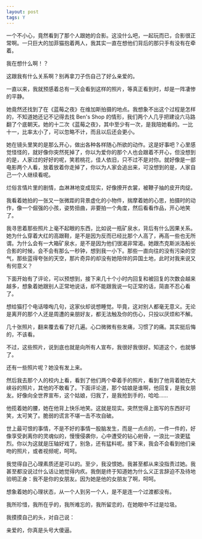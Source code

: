 ```yaml
---
layout: post
tags: Y
---
```


一个不小心，竟然看到了那个人跟她的合影。这没什么吧，一起玩而已，合影很正常啊。一只巨大的加菲猫抱着两人，我其实一直在想他们背后的那只手有没有在牵着。

我在想什么啊！？

这跟我有什么关系啊？别再拿刀子伤自己了好么亲爱的。

一直以来，我就预感着总有一天会看到这样的照片，等真正看到时，却是一阵凄惨的平静。

她竟然还找到了在《蓝莓之夜》在维加斯拍摄的地点。我想象不出这个过程是怎样的，不知道她还记不记得去找 Ben's Shop 的情形，我们两个人几乎把建设六马路翻了个底朝天。她的十二次《蓝莓之夜》，其中至少有一次，是我陪她看的。一比十一，比率太小了，可以忽略不计，而且以后还会更小。

她在镜头里笑的是那么开心，做出各种各样随心所欲的动作。这是好事吧？心里感觉怪怪的，就好像你突然死掉了，你以为爱你的那个人也会跟着不开心，但没想到的是，人家过的好好的呢，笑若桃花，佳人依旧，只不过不是对你。就好像是一部电影两个人看，放着放着你走掉了，你以为人家会追出来，可没想到的是，人家自己一个人继续看呢。

烂俗言情片里的剧情，血淋淋地变成现实，好像撩开衣裳，被鞭子抽的皮开肉绽。

我看着她拍的一张又一张微距的背景虚化的小物件，揣摩着她的心思，拍摄时的动作，像一个倔强的小孩，姿势扭曲，非要拍一个角度，然后看看作品，开心地笑了。

我寻思着那些照片上毫不起眼的东西，比如说一瓶矿泉水，背后有什么因果关系。她为什么穿着大红的高跟鞋，是不是因为反而已经比那个人高了，再高一些也无所谓。为什么会有一大箱矿泉水，是不是因为他们很渴非常渴。她跟杰克斯派洛船长合影的时候，会不会有那么一秒钟，想到我一小下。那些一直向往的没有污染的空气，那些蓝得夸张的天空，那片奇异的却没有她陪伴的异国土地，此时对我来说又有何意义？

下面开始有了评论，可以预想到，接下来几十个小时内回复和被回复的次数会越来越多，想象着她跟别人正常地说话，却不能跟我说一句正常的话，简直不忍心看了。

想给猫打个电话嚎啕几句，这家伙却说想睡觉。毕竟，这对别人都毫无意义。无论是离开的那个人还是周遭的亲朋好友，都无法触及你的伤心，只投以厌烦和不解。

几十张照片，翻来覆去看了好几遍。心口微微有些发痛，习惯了的痛。其实挺后悔的，不该看。

不过，这些照片，说到底也就是向所有人宣布，我很好我很好。知道这个，也就够了。

还有一些照片呢？她没有发上来。

然后我去那个人的校内上看，看到了他们两个牵着手的照片，看到了他背着她在大峡谷的照片，其他的不敢看了。下面评论道，那个姑娘是谁啊，他回复，是我女朋友。好像向全世界宣布，这个姑娘，归我了，是我抢到手的，哈哈……

他揽着她的腰，她在他背上快乐地笑。这就是现实。突然觉得上面写的东西好可笑，太可笑了。脆弱的谎言不堪一击不攻自破。

世上最可恨的事情，不是不好的事情一股脑发生，而是一点点的，一件一件的，好像享受剥离你的灵魂似的，慢慢侵袭你，心中遭受的钻心剜骨，一浪比一浪更猛烈。你以为这就是压轴好戏了，别急，还有猛料呢。接下来，我会不会看到他们亲吻的照片，或者视频呢，呵呵。

我觉得自己心理素质还是可以的。至少，我没恨她。我甚至都从来没指责过她。我甚至都没说过什么话让她觉得内疚。我倒是终于知道她为什么义正言辞迫不及待地验明正身：我不是你的女朋友。因为她是他的女朋友了啊，呵呵。

想象着她的心理状态，从一个人到另一个人，是不是连一个过渡都没有。

我所珍惜，我所在乎的，我所难忘的，我所留恋的，在她眼中不过是垃圾。

我摸摸自己的头，对自己说：

亲爱的，你真是头号大傻逼。
